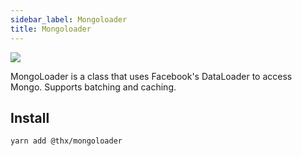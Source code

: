 ```yaml
---
sidebar_label: Mongoloader
title: Mongoloader
---
```


[![](/mongoloader/controls.svg)](/coverage/mongoloader/lcov-report/index.html)

MongoLoader is a class that uses Facebook's DataLoader to access Mongo. Supports batching and caching.

## Install
```
yarn add @thx/mongoloader
```
